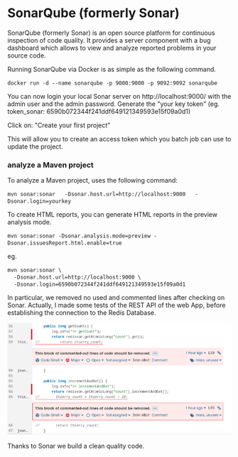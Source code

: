 # SonarQube (formerly Sonar)

SonarQube (formerly Sonar) is an open source platform for continuous inspection of code quality. It provides a server component with a bug dashboard which allows to view and analyze reported problems in your source code.

Running SonarQube via Docker is as simple as the following command.
```console
docker run -d --name sonarqube -p 9000:9000 -p 9092:9092 sonarqube
```

You can now login your local Sonar server on http://localhost:9000/ with the admin user and the admin password.
Generate the "your key token" (eg. token_sonar: 6590b072344f241ddf649121349593e15f09a0d1)

Click on: "Create your first project"

This will allow you to create an access token which you batch job can use to update the project.

### analyze a Maven project

To analyze a Maven project, uses the following command:
```console
mvn sonar:sonar   -Dsonar.host.url=http://localhost:9000   -Dsonar.login=yourkey
```

To create HTML reports, you can generate HTML reports in the preview analysis mode.
```console
mvn sonar:sonar -Dsonar.analysis.mode=preview -Dsonar.issuesReport.html.enable=true
```
eg.
```console
mvn sonar:sonar \
  -Dsonar.host.url=http://localhost:9000 \
  -Dsonar.login=6590b072344f241ddf649121349593e15f09a0d1
```

In particular, we removed no used and commented lines after checking on Sonar.
Actually, I made some tests of the REST API of the web App, before establishing the connection to the Redis Database.

![code_quality_sonar](/images/code_quality_sonar.png)

Thanks to Sonar we build a clean quality code.

